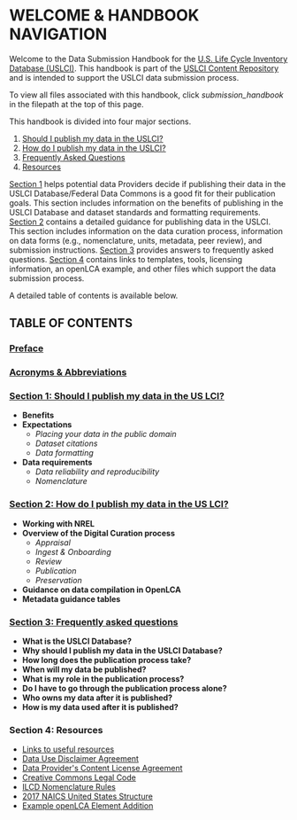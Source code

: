 # WELCOME & HANDBOOK NAVIGATION

Welcome to the Data Submission Handbook for the [U.S. Life Cycle Inventory Database (USLCI)][uslci].  This handbook is part of the [USLCI Content Repository](../../README.md) and is intended to support the USLCI data submission process.

To view all files associated with this handbook, click _submission_handbook_ in the filepath at the top of this page.

This handbook is divided into four major sections.  
1. [Should I publish my data in the USLCI?](./01-should-i-publish-in-the-uslci.md)
1. [How do I publish my data in the USLCI?](./02-how-to-publish-in-the-uslci.md)
1. [Frequently Asked Questions](./03-frequently-asked-questions.md)
1. [Resources](./04-resources/resources.md)

[Section 1](./01-should-i-publish-in-the-uslci.md) helps potential data Providers decide if publishing their data in the USLCI Database/Federal Data Commons is a good fit for their publication goals. This section includes information on the benefits of publishing in the USLCI Database and dataset standards and formatting requirements.  [Section 2](./02-how-to-publish-in-the-uslci.md) contains a detailed guidance for publishing data in the USLCI. This section includes information on the data curation process, information on data forms (e.g., nomenclature, units, metadata, peer review), and submission instructions.  [Section 3](./03-frequently-asked-questions.md) provides answers to frequently asked questions.  [Section 4](./04-resources/04-resources.md) contains links to templates, tools, licensing information, an openLCA example, and other files which support the data submission process.  

A detailed table of contents is available below.


## TABLE OF CONTENTS


### [Preface](./i-preface.md)
### [Acronyms & Abbreviations](./ii-acronyms-abbreviations.md)
### [Section 1: Should I publish my data in the US LCI?](./01-should-i-publish-in-the-uslci.md)
  * **Benefits**
  * **Expectations**
    * _Placing your data in the public domain_
    * _Dataset citations_
    * _Data formatting_
  * **Data requirements**
    * _Data reliability and reproducibility_
    * _Nomenclature_
### [Section 2: How do I publish my data in the US LCI?](./02-how-to-publish-in-the-uslci.md)
  * **Working with NREL**
  * **Overview of the Digital Curation process**
    * _Appraisal_
    * _Ingest & Onboarding_
    * _Review_
    * _Publication_
    * _Preservation_
  * **Guidance on data compilation in OpenLCA**
  * **Metadata guidance tables**
### [Section 3: Frequently asked questions](./03-frequently-asked-questions.md)
  * **What is the USLCI Database?**
  * **Why should I publish my data in the USLCI Database?**
  * **How long does the publication process take?**
  * **When will my data be published?**
  * **What is my role in the publication process?**
  * **Do I have to go through the publication process alone?**
  * **Who owns my data after it is published?**
  * **How is my data used after it is published?**
### Section 4: Resources
  * [Links to useful resources](./04-resources/04-resources.md)
  * [Data Use Disclaimer Agreement](./04-resources/04-App-A.md)
  * [Data Provider's Content License Agreement](./04-resources/04-App-B.md)
  * [Creative Commons Legal Code](./04-resources/04-App-C.md)
  * [ILCD Nomenclature Rules](./04-resources/04-App-D.md)
  * [2017 NAICS United States Structure](./04-resources/04-App-E.md)
  * [Example openLCA Element Addition](./04-resources/04-App-F.md)
    
[uslci]: https://uslci.lcacommons.gov/uslci/search   

